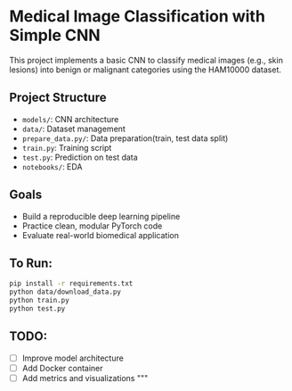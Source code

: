 # Medical Image Classification with Simple CNN

This project implements a basic CNN to classify medical images (e.g., skin lesions) into benign or malignant categories using the HAM10000 dataset.

## Project Structure
- `models/`: CNN architecture
- `data/`: Dataset management
- `prepare_data.py/`: Data preparation(train, test data split)
- `train.py`: Training script
- `test.py`: Prediction on test data
- `notebooks/`: EDA 
## Goals
- Build a reproducible deep learning pipeline
- Practice clean, modular PyTorch code
- Evaluate real-world biomedical application

## To Run:
```bash
pip install -r requirements.txt
python data/download_data.py
python train.py
python test.py
```

## TODO:
- [ ] Improve model architecture
- [ ] Add Docker container
- [ ] Add metrics and visualizations
"""
